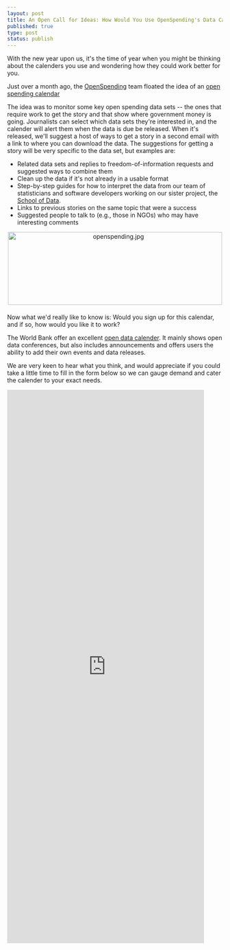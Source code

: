 ```yaml
---
layout: post
title: An Open Call for Ideas: How Would You Use OpenSpending's Data Calendar?  
published: true
type: post
status: publish
---
```

With the new year upon us, it's the time of year when you might be thinking about the calenders you use and wondering how they could work better for you. 

Just over a month ago, the <a href="http://openspending.org">OpenSpending</a> team floated the idea of an <a href="http://www.pbs.org/idealab/2012/11/how-openspending-is-getting-the-story-out-of-the-data313.html">open spending calendar</a>

The idea was to monitor some key open spending data sets -- the ones that require work to get the story and that show where government money is going. Journalists can select which data sets they're interested in, and the calender will alert them when the data is due be released. When it's released, we'll suggest a host of ways to get a story in a second email with a link to where you can download the data. The suggestions for getting a story will be very specific to the data set, but examples are:

* Related data sets and replies to freedom-of-information requests and suggested ways to combine them
* Clean up the data if it's not already in a usable format 
* Step-by-step guides for how to interpret the data from our team of statisticians and software developers working on our sister project, the <a href="http://schoolofdata.org/">School of Data</a>.
* Links to previous stories on the same topic that were a success
* Suggested people to talk to (e.g., those in NGOs) who may have interesting comments

<img alt="openspending.jpg" src="http://www.pbs.org/idealab/openspending.jpg" width="500" height="170" class="mt-image-center" style="text-align: center; display: block; margin: 0 auto 20px;" />

Now what we'd really like to know is: Would you sign up for this calendar, and if so, how would you like it to work?

The World Bank offer an excellent <a href="https://finances.worldbank.org/dataset/Global-Open-Data-Calendar/g4sx-dwxc">open data calender</a>. It mainly shows open data conferences, but also includes announcements and offers users the ability to add their own events and data releases. 

We are very keen to hear what you think, and would appreciate if you could take a little time to fill in the form below so we can gauge demand and cater the calender to your exact needs.  

<iframe src="https://docs.google.com/spreadsheet/embeddedform?formkey=dEEwTEQtNWVldmtocFJ3YzZxaFdWWWc6MQ" width="460" height="1290" frameborder="0" marginheight="0" marginwidth="0">Loading...</iframe>

